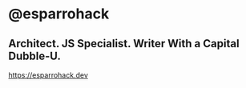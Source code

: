 # @esparrohack

## Architect. JS Specialist. Writer With a Capital Dubble-U.

https://esparrohack.dev


<!---
esparrohack/esparrohack is a ✨ special ✨ repository because its `README.md` (this file) appears on your GitHub profile.
You can click the Preview link to take a look at your changes.
--->
